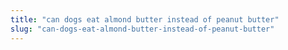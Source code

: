 ```yaml
---
title: "can dogs eat almond butter instead of peanut butter"
slug: "can-dogs-eat-almond-butter-instead-of-peanut-butter"
---
```


